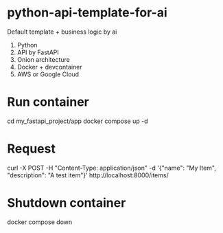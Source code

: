 # python-api-template-for-ai
Default template + business logic by ai

1. Python
2. API by FastAPI
3. Onion architecture
4. Docker + devcontainer
5. AWS or Google Cloud

# Run container
cd my_fastapi_project/app
docker compose up -d

# Request
curl -X POST -H "Content-Type: application/json" -d '{"name": "My Item", "description": "A test item"}' http://localhost:8000/items/

# Shutdown container
docker compose down


